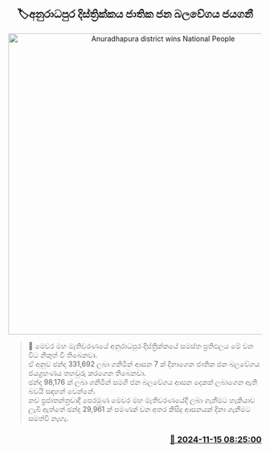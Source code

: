 <p align='center'><b><h2 align='center' title='Anuradhapura district wins National People's Power'>🏷අනුරාධපුර දිස්ත්‍රික්කය ජාතික ජන බලවේගය ජයගනී</h2></b></p>
<p align='center'><img src='https://helakuru.sgp1.cdn.digitaloceanspaces.com/esana/images/lib/parliment-election-result.jpg' width='600' alt='Anuradhapura district wins National People's Power'></p>

>📝 මෙවර මහ මැතිවරණයේ අනුරාධපුර දිස්ත්‍රික්කයේ සමස්ත ප්‍රතිඵලය මේ වන විට නිකුත් වී තිබෙනවා.<br>ඒ අනුව ඡන්ද 331,692 ලබා ගනිමින් ආසන 7 ක් දිනාගෙන ජාතික ජන බලවේගය ජයග්‍රහණය තහවුරු කරගෙන තිබෙනවා.<br>ඡන්ද 98,176 ක් ලබා ගනිමින් සමගි ජන බලවේගය ආසන දෙකක් ලබාගෙන ඇති බවයි සඳහන් වෙන්නේ.<br>නව ප්‍රජාතන්ත්‍රවාදී පෙරමුණ මෙවර මහ මැතිවරණයේදී ලබා ගැනීමට හැකියාව ලැබී ඇත්තේ ඡන්ද 29,961 ක් පමණක් වන අතර කිසිදු ආසනයක් දිනා ගැනීමට සමත්වී නැහැ.<br>

<h3 align='right'><a href='https://www.helakuru.lk/esana/p/105074/'>📅 2024-11-15 08:25:00</a></h3>
